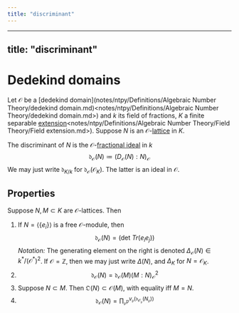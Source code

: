 ```yaml
---
title: "discriminant"
---
```


---
title: "discriminant"
---

# Dedekind domains

Let $\mathcal{O}$ be a [dedekind domain](notes/ntpy/Definitions/Algebraic Number Theory/dedekind domain.md)<notes/ntpy/Definitions/Algebraic Number Theory/dedekind domain.md>) and $k$ its field of fractions, $K$ a finite separable [extension]()<notes/ntpy/Definitions/Algebraic Number Theory/Field Theory/Field extension.md>). Suppose $N$ is an $\mathcal{O}$-[lattice](<notes/ntpy/Definitions/Algebraic Number Theory/Lattice.md>) in $K$. 

The discriminant of $N$ is the $\mathcal{O}$-[fractional ideal](<notes/ntpy/Definitions/Algebraic Number Theory/fractional ideal.md>) in $k$ $$\mathfrak{d}_\mathcal{O}(N)\coloneqq (D_\mathcal{O}(N):N)_\mathcal{O}$$ We may just write $\mathfrak{d}_{K/k}$ for $\mathfrak{d}_\mathcal{O}(\mathcal{O}_K)$. The latter is an ideal in $\mathcal{O}$.

## Properties
Suppose $N,M\subset K$ are $\mathcal{O}$-lattices. Then
1. If $N=\langle\{e_i\}\rangle$ is a free $\mathcal{O}$-module, then $$\mathfrak{d}_\mathcal{O}(N)=(\text{det }Tr(e_ie_j))$$ *Notation:* The generating element on the right is denoted $\Delta_\mathcal{O}(N)\in k^\ast/(\mathcal{O}^\ast)^2$. If $\mathcal{O}=\mathbb{Z}$, then we may just write $\Delta(N)$, and $\Delta_K$ for $N=\mathcal{O}_K$.
2. $$\mathfrak{d}_\mathcal{O}(N)=\mathfrak{d}_\mathcal{O}(M)(M:N)^2_\mathcal{O}$$
3. Suppose $N\subset M$. Then $\mathfrak{O}(N)\subset\mathcal{O}(M)$, with equality iff $M=N$.
4. $$\mathfrak{d}_\mathcal{O}(N)=\prod_\mathfrak{p}\mathfrak{p}^{v_\mathfrak{p}(\mathfrak{d}_{\mathcal{O}_\mathfrak{p}}(N_\mathfrak{p}))}$$
